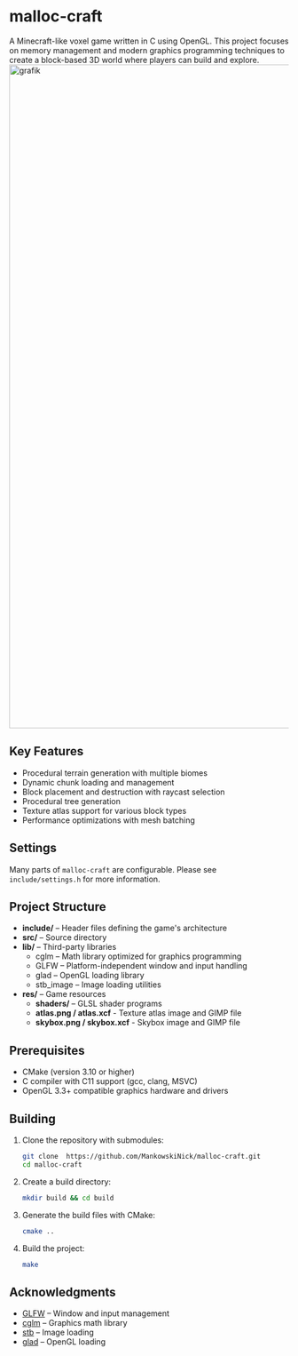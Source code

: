 # malloc-craft
A Minecraft-like voxel game written in C using OpenGL. This project focuses on memory management and modern graphics programming techniques to create a block-based 3D world where players can build and explore.
<img width="1195" alt="grafik" src="https://github.com/user-attachments/assets/126101ba-31f5-4e5f-aa1f-111a24711e28" />


## Key Features
- Procedural terrain generation with multiple biomes
- Dynamic chunk loading and management
- Block placement and destruction with raycast selection
- Procedural tree generation
- Texture atlas support for various block types
- Performance optimizations with mesh batching

## Settings
Many parts of `malloc-craft` are configurable.  Please see `include/settings.h` for more information.

## Project Structure

- **include/** – Header files defining the game's architecture
- **src/** – Source directory
- **lib/** – Third-party libraries
  - cglm – Math library optimized for graphics programming
  - GLFW – Platform-independent window and input handling
  - glad – OpenGL loading library
  - stb_image – Image loading utilities
- **res/** – Game resources
  - **shaders/** – GLSL shader programs
  - **atlas.png / atlas.xcf** - Texture atlas image and GIMP file
  - **skybox.png / skybox.xcf** - Skybox image and GIMP file

## Prerequisites

- CMake (version 3.10 or higher)
- C compiler with C11 support (gcc, clang, MSVC)
- OpenGL 3.3+ compatible graphics hardware and drivers

## Building

1. Clone the repository with submodules:
    ```sh
    git clone  https://github.com/MankowskiNick/malloc-craft.git
    cd malloc-craft
    ```

2. Create a build directory:
    ```sh
    mkdir build && cd build
    ```

3. Generate the build files with CMake:
    ```sh
    cmake ..
    ```

4. Build the project:
    ```sh
    make
    ```

## Acknowledgments

- [GLFW](https://www.glfw.org/) – Window and input management
- [cglm](https://github.com/recp/cglm) – Graphics math library
- [stb](https://github.com/nothings/stb/) – Image loading
- [glad](https://github.com/Dav1dde/glad) – OpenGL loading
